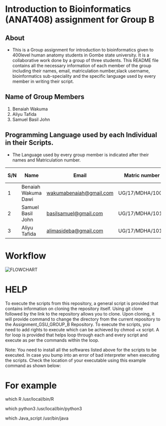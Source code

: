 # Introduction to Bioinformatics (ANAT408) assignment for Group B 
## About
* This is a Group assignment for introduction to bioinformatics given to 400level human anatomy students in Gombe state university. It is a collaborative  work done by a group of three students. This README file contains all the necessary information of each member of the group including their names, email, matriculation number,slack username, bioinformatics sub-speciality and the specific language used by every member in writing their script.

## Name of Group Members
1. Benaiah Wakuma
2. Aliyu Tafida
3. Samuel Basil John

## Programming Language used by each Individual in their Scripts.
* The Language used by every group member is indicated after their names and Matriculation number.

| S/N    | Name                |  Email                   | Matric number    | Language used |   Dependencies (if any)             |
|--------|---------------------|--------------------------|------------------|---------------|-------------------------------------|
|   1    | Benaiah Wakuma Dawi | wakumabenaiah@gmail.com  | UG/17/MDHA/1004  |   GO          |                                     |
|   2    | Samuel Basil John   | basilsamuel@gmail.com    | UG/17/MDHA/1014  |   PHP         |                                     |
|   3    | Aliyu Tafida        | alimasideba@gmail.com    | UG/17/MDHA/1010  |   HTML        |                                     |

# Workflow
![FLOWCHART](https://user-images.githubusercontent.com/120460943/218036211-9565b609-fe52-4970-81c9-a84fb3d1a206.png)
# HELP
To execute the scripts from this repository, a general script is provided that contains information on cloning the repository itself. Using git clone followed by the link to the repository allows you to clone. Upon cloning, it will provide command to change the directory from the current repository to the Assignment_GSU_GROUP_B Repository. To execute the scripts, you need to add rights to execute which can be achieved by chmod +x script. A for loop is provided that helps loop through each and every script and execute as per the commands within the loop.

Note: You need to install all the softwares listed above for the scripts to be executed. In case you bump into an error of bad interpreter when executing the scripts. Check the location of your executable using this example command as shown below:

# For example
which R
/usr/local/bin/R

which python3
/usr/local/bin/python3

which Java_script
/usr/bin/java


